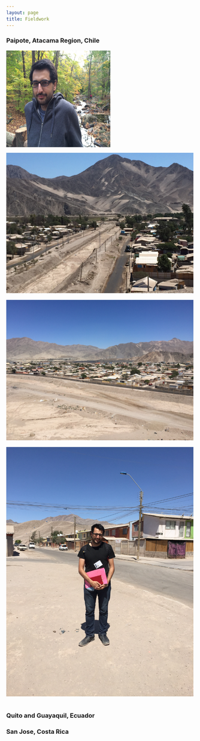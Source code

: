 ```yaml
---
layout: page
title: Fieldwork
---
```


### Paipote, Atacama Region, Chile

<img src="images/bio.png" alt="Giancarlo" style="float:left;width:278px;height:258px; margin-right:15px; margin-bottom:15px">

<img src="images/paipote2.png" alt="Paipote" style="float:center;width:500px;500:258px; margin-right:15px; margin-bottom:15px">

<img src="images/paipote1.png" alt="Paipote" style="float:center;width:500px;500:258px; margin-right:15px; margin-bottom:15px">

<img src="images/paipote3.png" alt="Paipote" style="float:center;width:500px;500:258px; margin-right:15px; margin-bottom:15px">

### Quito and Guayaquil, Ecuador 


### San Jose, Costa Rica 